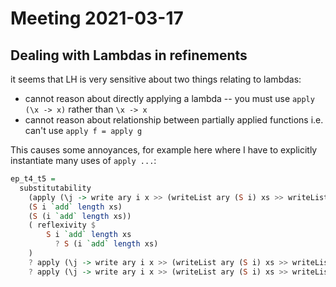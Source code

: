 # Meeting 2021-03-17

## Dealing with Lambdas in refinements

it seems that LH is very sensitive about two things relating to lambdas:

- cannot reason about directly applying a lambda -- you must use
  `apply (\x -> x)` rather than `\x -> x`
- cannot reason about relationship between partially applied functions i.e.
  can't use `apply f = apply g`

This causes some annoyances, for example here where I have to explicitly
instantiate many uses of `apply ...`:

```haskell
ep_t4_t5 =
  substitutability
    (apply (\j -> write ary i x >> (writeList ary (S i) xs >> writeList ary j ys)))
    (S i `add` length xs)
    (S (i `add` length xs))
    ( reflexivity $
        S i `add` length xs
          ? S (i `add` length xs)
    )
    ? apply (\j -> write ary i x >> (writeList ary (S i) xs >> writeList ary j ys)) (S i `add` length xs)
    ? apply (\j -> write ary i x >> (writeList ary (S i) xs >> writeList ary j ys)) (S (i `add` length xs))
```
